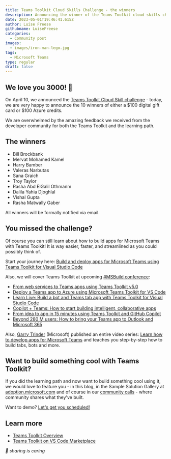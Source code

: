 ```yaml
---
title: Teams Toolkit Cloud Skills Challenge - the winners
description: Announcing the winner of the Teams Toolkit cloud skills challenge hosted by Luise Freese!
date: 2023-05-01T19:46:41.615Z
author: Luise Freese
githubname: LuiseFreese
categories:
  - Community post
images:
  - images/iron-man-lego.jpg
tags:
  - Microsoft Teams
type: regular
draft: false
---
```


## We love you 3000! 🤖 

On April 10, we announced the [Teams Toolkit Cloud Skill challenge](https://pnp.github.io/blog/post/teams-toolkit-cloudskills-challenge/) - today, we are very happy to announce the 10 winners of either a $100 digital gift card or $100 Azure credits.

We are overwhelmed by the amazing feedback we received from the developer community for both the Teams Toolkit and the learning path.

## The winners 

* Bill Brockbank
* Mervat Mohamed Kamel 
* Harry Bamber 
* Valeras Narbutas
* Sana Graich 
* Troy Taylor
* Rasha Abd ElGalil Othmanm 
* Dalila Yahia Djoghlal
* Vishal Gupta
* Rasha Matwally Gaber

All winners will be formally notified via email. 

## You missed the challenge?

Of course you can still learn about how to build apps for Microsoft Teams with Teams Toolkit! It is way easier, faster, and streamlined as you could possibly think of. 

Start your journey here: [Build and deploy apps for Microsoft Teams using Teams Toolkit for Visual Studio Code](https://learn.microsoft.com/training/paths/m365-teams-toolkit-vsc/)

Also, we will cover Teams Toolkit at upcoming [#MSBuild conference](https://build.microsoft.com/sessions?search=Teams+toolkit):

* [From web services to Teams apps using Teams Toolkit v5.0](https://build.microsoft.com/sessions/e5152be8-46ae-4b51-8c18-6b01416cb261?source=sessions)
* [Deploy a Teams app to Azure using Microsoft Teams Toolkit for VS Code](https://build.microsoft.com/sessions/83150524-082e-48fb-8a3d-025bbefb7b4b?source=sessions)
* [Learn Live: Build a bot and Teams tab app with Teams Toolkit for Visual Studio Code](https://build.microsoft.com/sessions/2d0bc66d-0c6b-4afe-956c-77df6988241f?source=sessions)
* [Copilot + Teams: How to start building intelligent, collaborative apps](https://build.microsoft.com/sessions/1bf0b282-fd10-49fe-9851-24cbf3ab15cf?source=sessions)
* [From idea to app in 15 minutes using Teams Toolkit and GitHub Copilot](https://build.microsoft.com/sessions/17e0391f-9541-4141-a698-99b85bafa540?source=sessions)
* [Beyond 280 M users: How to bring your Teams app to Outlook and Microsoft 365](https://build.microsoft.com/sessions/24df6246-0f64-4e44-999c-397834c62103?source=sessions)

Also, [Garry Trinder](https://www.linkedin.com/in/garrytrinder) (Microsoft) published an entire video series: [Learn how to develop apps for Microsoft Teams](https://pnp.github.io/blog/post/learn-develop-apps-microsoft-teams/) and teaches you step-by-step how to build tabs, bots and more. 

## Want to build something cool with Teams Toolkit?

If you did the learning path and now want to build something cool using it, we would love to feature you - in this blog, in the Sample Solution Gallery at [adoption.microsoft.com](https://adoption.microsoft.com) and of course in our [community calls](https://pnp.github.io/#community) - where community shares what they've built.

Want to demo? [Let's get you scheduled!](https://aka.ms/community/request/demo)

## Learn more

* [Teams Toolkit Overview](https://learn.microsoft.com/microsoftteams/platform/toolkit/teams-toolkit-fundamentals?pivots=visual-studio-code)
* [Teams Toolkit on VS Code Marketplace](https://marketplace.visualstudio.com/items?itemName=TeamsDevApp.ms-teams-vscode-extension)

_🧡 sharing is caring_
